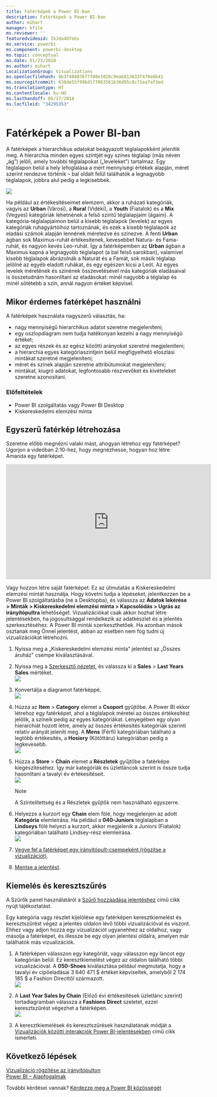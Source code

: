 ```yaml
---
title: Fatérképek a Power BI-ban
description: Fatérképek a Power BI-ban
author: mihart
manager: kfile
ms.reviewer: ''
featuredvideoid: IkJda4O7oGs
ms.service: powerbi
ms.component: powerbi-desktop
ms.topic: conceptual
ms.date: 01/23/2018
ms.author: mihart
LocalizationGroup: Visualizations
ms.openlocfilehash: 8b3f49487677f00e1026c9eab813633f470e6b41
ms.sourcegitcommit: 638de55f996d177063561b36d95c8c71ea7af3ed
ms.translationtype: HT
ms.contentlocale: hu-HU
ms.lasthandoff: 05/17/2018
ms.locfileid: "34295353"
---
```

# <a name="treemaps-in-power-bi"></a>Fatérképek a Power BI-ban
A fatérképek a hierarchikus adatokat beágyazott téglalapokként jelenítik meg.  A hierarchia minden egyes szintjét egy színes téglalap (más néven „ág”) jelöli, amely további téglalapokat („leveleket”) tartalmaz.  Egy téglalapon belül a hely lefoglalása a mért mennyiségi értékek alapján, méret szerint rendezve történik – bal oldalt felül találhatók a legnagyobb téglalapok, jobbra alul pedig a legkisebbek.

![](media/power-bi-visualization-treemaps/pbi-nancy_viz_treemap.png)

Ha például az értékesítéseimet elemzem, akkor a ruházati kategóriák, vagyis az **Urban** (Városi), a **Rural** (Vidéki), a **Youth** (Fiatalok) és a **Mix** (Vegyes) kategóriák lehetnének a felső szintű téglalapjaim (ágaim).  A kategória-téglalapjaimon belül a kisebb téglalapok (levelek) az egyes kategóriák ruhagyártóihoz tartoznának, és ezek a kisebb téglalapok az eladási számok alapján lennének méretezve és színezve.  A fenti **Urban** ágban sok Maximus-ruhát értékesítenek, kevesebbet Natura- és Fama-ruhát, és nagyon kevés Leo-ruhát.  Így a fatérképemben az **Urban** ágban a Maximus kapná a legnagyobb téglalapot (a bal felső sarokban), valamivel kisebb téglalapok ábrázolnák a Naturát és a Famát, sok másik téglalap jelölné az egyéb eladott ruhákat, és egy egészen kicsi a Leót.  Az egyes levelek méretének és színének összevetésével más kategóriák eladásaival is összetudnám hasonlítani az eladásokat: minél nagyobb a téglalap és minél sötétebb a szín, annál nagyon értéket képvisel.

## <a name="when-to-use-a-treemap"></a>Mikor érdemes fatérképet használni
A fatérképek használata nagyszerű választás, ha:

* nagy mennyiségű hierarchikus adatot szeretne megjeleníteni;
* egy oszlopdiagram nem tudja hatékonyan kezelni a nagy mennyiségű értéket;
* az egyes részek és az egész közötti arányokat szeretné megjeleníteni;
* a hierarchia egyes kategóriaszintjein belül megfigyelhető eloszlási mintákat szeretné megjeleníteni;
* méret és színek alapján szeretne attribútumokat megjeleníteni;
* mintákat, kiugró adatokat, legfontosabb részvevőket és kivételeket szeretne azonosítani.

### <a name="prerequisites"></a>Előfeltételek
 - Power BI szolgáltatás vagy Power BI Desktop
 - Kiskereskedelmi elemzési minta

## <a name="create-a-basic-treemap"></a>Egyszerű fatérkép létrehozása
Szeretne előbb megnézni valaki mást, ahogyan létrehoz egy fatérképet?  Ugorjon a videóban 2:10-hez, hogy megnézhesse, hogyan hoz létre Amanda egy fatérképet.

<iframe width="560" height="315" src="https://www.youtube.com/embed/IkJda4O7oGs" frameborder="0" allowfullscreen></iframe>

Vagy hozzon létre saját fatérképet. Ez az útmutatás a Kiskereskedelmi elemzési mintát használja. Hogy követni tudja a lépéseket, jelentkezzen be a Power BI szolgáltatásba (ne a Desktopba), és válassza az **Adatok lekérése \> Minták \> Kiskereskedelmi elemzési minta \>  Kapcsolódás \> Ugrás az irányítópultra**  lehetőséget. Vizualizációkat csak akkor hozhat létre jelentésekben, ha jogosultsággal rendelkezik az adatkészlet és a jelentés szerkesztéséhez. A Power BI mintái szerkeszthetőek. Ha azonban mások osztanak meg Önnel jelentést, abban az esetben nem fog tudni új vizualizációkat létrehozni.

1. Nyissa meg a „Kiskereskedelmi elemzési minta” jelentést az „Összes áruház” csempe kiválasztásával.    
2. Nyissa meg a [Szerkesztő nézetet](service-interact-with-a-report-in-editing-view.md), és válassza ki a **Sales** > **Last Years Sales** mértéket.   
   ![](media/power-bi-visualization-treemaps/treemapfirstvalue_new.png)   
3. Konvertálja a diagramot fatérképpé.  
   ![](media/power-bi-visualization-treemaps/treemapconvertto_new.png)   
4. Húzza az **Item** > **Category** elemet a **Csoport** gyűjtőbe. A Power BI ekkor létrehoz egy fatérképet, ahol a téglalapok méretei az összes értékesítést jelölik, a színeik pedig az egyes kategóriákat.  Lényegében egy olyan hierarchiát hozott létre, amely az összes értékesítés kategóriák szerinti relatív arányát jeleníti meg.  A **Mens** (Férfi) kategóriában található a legtöbb értékesítés, a **Hosiery** (Kötöttáru) kategóriában pedig a legkevesebb.   
   ![](media/power-bi-visualization-treemaps/treemapcomplete_new.png)   
5. Húzza a **Store** > **Chain** elemet a **Részletek** gyűjtőbe a fatérképe kiegészítéséhez. Így már kategóriák és üzletláncok szerint is össze tudja hasonlítani a tavalyi év értékesítéseit.   
   ![](media/power-bi-visualization-treemaps/treemap_addgroup_new.png)
   
   > [!NOTE]
   > A Színtelítettség és a Részletek gyűjtők nem használható egyszerre.
   > 
   > 
5. Helyezze a kurzort egy **Chain** elem fölé, hogy megjelenjen az adott **Kategória** elemleírása.  Ha például a **040-Juniors** téglalapban a **Lindseys** fölé helyezi a kurzort, akkor megjelenik a Juniors (Fiatalok) kategóriában található Lindsey-rész elemleírása.  
   ![](media/power-bi-visualization-treemaps/treemaphoverdetail_new.png)
6. [Vegye fel a fatérképet egy irányítópult-csempeként (rögzítse a vizualizációt)](service-dashboard-tiles.md). 
7. [Mentse a jelentést](service-report-save.md).

## <a name="highlighting-and-cross-filtering"></a>Kiemelés és keresztszűrés
A Szűrők panel használatáról a [Szűrő hozzáadása jelentéshez](power-bi-report-add-filter.md) című cikk nyújt tájékoztatást.

Egy kategória vagy részlet kijelölése egy fatérképen keresztkiemelést és keresztszűrést végez a jelentés oldalon lévő többi vizualizációval és viszont. Ehhez vagy adjon hozzá egy vizualizációt ugyanehhez az oldalhoz, vagy másolja a fatérképet, és illessze be egy olyan jelentési oldalra, amelyen már találhatók más vizualizációk.

1. A fatérképen válasszon egy kategóriát, vagy válasszon egy láncot egy kategórián belül.  Ez keresztkiemelést végez az oldalon található többi vizualizációval. A **050-Shoes** kiválasztása például megmutatja, hogy a tavalyi év cipőeladásai 3 640 471 $ értéket képviseltek, amelyből 2 174 185 $ a Fashion Directtől származott.  
   ![](media/power-bi-visualization-treemaps/treemaphiliting.png)

2. A **Last Year Sales by Chain** (Előző évi értékesítések üzletlánc szerint) tortadiagramban válassza a **Fashions Direct** szeletet, ezzel keresztszűrést végezhet a fatérképen.  
   ![](media/power-bi-visualization-treemaps/treemapnoowl.gif)    

3. A keresztkiemelések és keresztszűrések használatának módját a [Vizualizációk közötti interakciók Power BI-jelentésekben](service-reports-visual-interactions.md) című cikk ismerteti.

## <a name="next-steps"></a>Következő lépések
[Vizualizáció rögzítése az irányítópulton](service-dashboard-pin-tile-from-report.md)  
[Power BI – Alapfogalmak](service-basic-concepts.md)  

További kérdései vannak? [Kérdezze meg a Power BI közösségét](http://community.powerbi.com/)  

